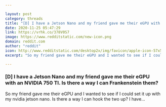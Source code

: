 ```yaml
---

layout: post
category: threads
title: "[D] I have a Jetson Nano and my friend gave me their eGPU with an NVIDIA 750 TI. Is there a way I can Frankenstein them?"
date: 2020-11-25 05:47:29
link: https://vrhk.co/378V0S7
image: https://www.redditstatic.com/new-icon.png
domain: reddit.com
author: "reddit"
icon: http://www.redditstatic.com/desktop2x/img/favicon/apple-icon-57x57.png
excerpt: "So my friend gave me their eGPU and I wanted to see if I could set it up with my nvidia jetson nano. Is there a way I can hook the two up? I have..."

---
```


### [D] I have a Jetson Nano and my friend gave me their eGPU with an NVIDIA 750 TI. Is there a way I can Frankenstein them?

So my friend gave me their eGPU and I wanted to see if I could set it up with my nvidia jetson nano. Is there a way I can hook the two up? I have...